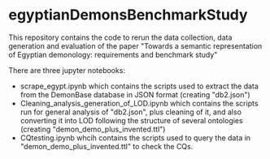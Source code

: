 # egyptianDemonsBenchmarkStudy
This repository contains the code to rerun the data collection, data generation and evaluation of the paper "Towards a semantic representation of Egyptian demonology: requirements and benchmark study"

There are three jupyter notebooks: <br>

* scrape_egypt.ipynb which contains the scripts used to extract the data from the DemonBase database in JSON format (creating "db2.json")
* Cleaning_analysis_generation_of_LOD.ipynb which contains the scripts run for general analysis of "db2.json", plus cleaning of it, and also converting it into LOD following the structure of several ontologies (creating "demon_demo_plus_invented.ttl")
* CQtesting.ipynb whcih contains the scripts used to query the data in "demon_demo_plus_invented.ttl" to check the CQs.
